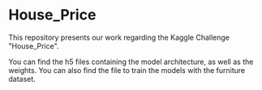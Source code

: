 # House_Price
This repository presents our work regarding the Kaggle Challenge "House_Price".

You can find the h5 files containing the model architecture, as well as the weights.
You can also find the file to train the models with the furniture dataset.
